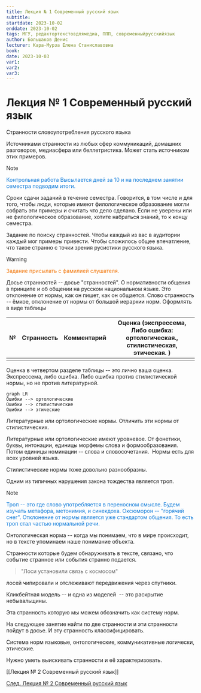 ```yaml
---
title: Лекция № 1 Современный русский язык
subtitle:
startdate: 2023-10-02
enddate: 2023-10-02
tags: МГУ, редактортекстовдлямедиа, ППП, современныйрусскийязык
author: Большаков Денис
lecturer: Кара-Мурза Елена Станиславовна
book:
date: 2023-10-03
var1:
var2:
var3:
---
```


# Лекция № 1 Современный русский язык

Странности словоупотребления русского языка


Источниками странности из любых сфер коммуникаций, домашних разговоров, медиасфера или беллетристика. Может стать источником этих примеров. 

  

>[!note] 
><span style = "color:#0b79d9">Контрольная работа
>Высылается дней за 10 и на последнем занятии семестра подводим итоги.</span> 


Сроки сдачи заданий в течение семестра. Говорится, в том числе и для того, чтобы люди, которые имеют филологическое образование могли собрать эти примеры и считать что дело сделано. Если не уверены или не филологическое образование, хотите набраться знаний, то к концу семестра. 

  

Задание по поиску странностей. Чтобы каждый из вас в аудитории каждый мог примеры привести. Чтобы сложилось общее впечатление, что такое странно с точки зрения русистики русского языка. 

  

>[!warning] 
><span style="color:#f27405">Задание присылать с фамилией слушателя.</span>

  

Досье странностей -- досье "странностей". О нормативности общения в принципе и об общении на русском национальном языке. Это отклонение от нормы, как он пишет, как он общается. Слово странность -- ёмкое, отклонение от нормы от большой иерархии норм. Оформлять в виде таблицы

|№|Странность|Комментарий|Оценка (экспрессема, Либо ошибка: ортологическая., стилистическая, этическая. )|
|---|---|---|---|
|||||

  

Оценка в четвертом разделе таблицы -- это лично ваша оценка. Экспрессема, либо ошибка. Либо ошибка против стилистической нормы, но не против литературной. 


```mermaid
graph LR
Ошибки --> ортологические
Ошибки --> стилистические
Ошибки --> этические
```


Литературные или ортологические нормы. Отличить эти нормы от стилистических. 

  

Литературные или ортологические имеют уровневое. От фонетики, буквы, интонации, единицы морфемы слова и формообразования. Потом единицы номинации -- слова и словосочетания.  Нормы есть для всех уровней языка. 

  

Стилистические нормы тоже довольно разнообразны. 

  

Одним из типичных нарушения закона тождества является троп. 

>[!note]
><span style = "color:#0b79d9">Троп -- это где слово употребляется в переносном смысле. Будем изучать метафора, метонимия, и синекдоха. Оксюморон -- "горячий снег". Отклонение от нормы является уже стандартом общения. То есть троп стал частью нормальной речи.</span>  

  

Онтологическая норма -- когда мы понимаем, что в мире происходит, но в тексте упоминаем наше понимание объекта. 

  

  

Странности которые будем обнаруживать в тексте, связано, что событие странное или события странно подается. 

>"Лоси установили связь с космосом"

лосей чипировали и отслеживают передвижения через спутники. 

Кликбейтная модель -- и одна из моделей  -- это раскрытие небывальщины. 
  
Эта странность которую мы можем обозначить как систему норм. 

  

На следующее занятие найти по две странности и эти странности пойдут в досье. И эту странность классифицировать. 

  

  

Система норм языковые, онтологические, коммуникативные логически, этические. 

  

  

Нужно уметь выискивать странности и её характеризовать.

[[Лекция № 2 Современный русский язык]]

[След. Лекция № 2 Современный русский язык](https://github.com/denisbolshakoff/MSU/blob/main/Современный%20русский%20язык/Лекция%20№%202%20Современный%20русский%20язык.md)